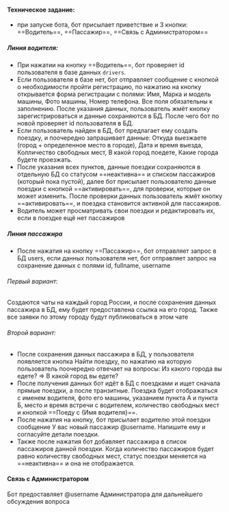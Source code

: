 #### Техническое задание:
- при запуске бота, бот присылает приветствие и 3 кнопки:  ==Водитель==, ==Пассажир==, ==Связь с Администратором==

##### Линия водителя:
- При нажатии на кнопку ==Водитель==, бот проверяет id пользователя в базе данных `drivers`. 
- Если пользователя в базе нет, бот отправляет сообщение с кнопкой о необходимости пройти регистрацию, по нажатию на кнопку открывается форма регистрации с полями: Имя, Марка и модель машины, Фото машины, Номер телефона. Все поля обязательны к заполнению. После указания данных, пользователь жмёт кнопку зарегистрироваться и данные сохраняются в БД. После чего бот по новой проверяет id пользователя в БД.
- Если  пользователь найден в БД, бот предлагает ему создать поездку, и поочередно запрашивает данные: Откуда выезжаете (город + определенное место в городе), Дата и время выезда, Колличество свободных мест, В какой город поедете, Какие города будете проезжать.
- После указания всех пунктов, данные поездки сохраняются в отдельную БД со статусом ==неактивна== и списком пассажиров (который пока пустой), далее бот присылает пользователю данные поездки с кнопкой ==активировать==, для проверки, которые он может изменить. После проверки данных пользователь жмёт кнопку ==активировать==, и поездка становится активной для пассажиров.
- Водитель может просматривать свои поездки и редактировать их, если в поездке ещё нет пассажиров

##### Линия пассажира
- После нажатия на кнопку ==Пассажир==, бот отправляет запрос в БД users, если данных пользователя нет, бот отправляет запрос на сохранение данных с полями id, fullname, username 
###### Первый вариант:
Создаются чаты на каждый город России, и после сохранения данных пассажира в БД, ему будет предоставлена ссылка на его город. Также все заявки по этому городу будут публиковаться в этом чате
###### Второй вариант:
- После сохранения данных пассажира в БД, у пользователя появляется кнопка Найти поездку, по нажатию на которую пользователь поочередно отвечает на вопросы: Из какого города вы едете? => В какой город вы едете?
- После получения данных бот идёт в БД с поездками и ищет сначала прямые поездки, а после транзитные. Поездка будет отображаться с именем водителя, фото его машины, указанием пункта А и пункта Б, место и время встречи с водителем, количество свободных мест и кнопкой ==Поеду с {Имя водителя}==. 
- После нажатия на кнопку, бот присылает водителю этой поездки сообщение У вас новый пассажир @username. Напишите ему и согласуйте детали поездки.
- Также после нажатия бот добавляет пассажира в список пассажиров данной поездки. Когда количество пассажиров будет равно количеству свободных мест, статус поездки меняется на ==неактивна== и она не отображается.


#### Связь с Администратором
Бот предоставляет @username Администратора для дальнейшего обсуждения вопроса
